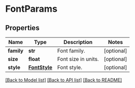 # FontParams

## Properties
Name | Type | Description | Notes
------------ | ------------- | ------------- | -------------
**family** | **str** | Font family. | [optional] 
**size** | **float** | Font size in units. | [optional] 
**style** | [**FontStyle**](FontStyle.md) | Font style. | [optional] 

[[Back to Model list]](../README.md#documentation-for-models) [[Back to API list]](../README.md#documentation-for-api-endpoints) [[Back to README]](../README.md)


